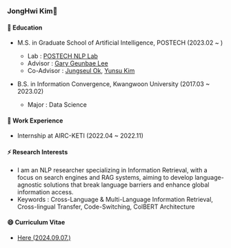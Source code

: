 ### JongHwi Kim👋

#### 🌱 Education

- M.S. in Graduate School of Artificial Intelligence, POSTECH (2023.02 ~ )
  - Lab : [POSTECH NLP Lab](https://sites.google.com/view/nlppostech)
  - Advisor : [Gary Geunbae Lee](https://sites.google.com/view/gary-geunbae-lee/)
  - Co-Advisor : [Jungseul Ok](https://sites.google.com/view/jungseulok), [Yunsu Kim](https://www.yunsukim.me/)
    
- B.S. in Information Convergence, Kwangwoon University (2017.03 ~ 2023.02)
  - Major : Data Science

#### 🔭 Work Experience

- Internship at AIRC-KETI (2022.04 ~ 2022.11)

#### ⚡ Research Interests
- I am an NLP researcher specializing in Information Retrieval, with a focus on search engines and RAG systems, aiming to develop language-agnostic solutions that break language barriers and enhance global information access.
- Keywords : Cross-Language \& Multi-Language Information Retrieval, Cross-lingual Transfer, Code-Switching, ColBERT Architecture

#### 😄 Curriculum Vitae
- [Here (2024.09.07.)](https://github.com/jonghwi-kim/CV/blob/main/Jonghwi_Kim_CV_20240907.pdf)





<!--
![Hwi's github stats](https://github-readme-stats.vercel.app/api?username=jonghwi-kim&show_icons=true)


**jonghwi-kim/jonghwi-kim** is a ✨ _special_ ✨ repository because its `README.md` (this file) appears on your GitHub profile.






[![Hwi's github stats](https://github-readme-stats.vercel.app/api/top-langs/?username=jonghwi-kim&show_icons=true&hide_border=true&title_color=004386&icon_color=004386&layout=compact)](https://github.com/jonghwi-kim)


Here are some ideas to get you started:


![Hwi's github stats](https://github-readme-stats.vercel.app/api?username=jonghwi-kim&show_icons=true)
[![Hwi's github stats](https://github-readme-stats.vercel.app/api/top-langs/?username=jonghwi-kim&show_icons=true&hide_border=true&title_color=004386&icon_color=004386&layout=compact)](https://github.com/jonghwi-kim)

- 🌱 I’m currently learning NLP, DL, ...
- 👯 I’m looking to collaborate on ...
- 🤔 I’m looking for help with ...
- 💬 Ask me about ...
- 📫 How to reach me: ...
- 😄 Pronouns: ...
- ⚡ Fun fact: ...
-->
